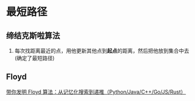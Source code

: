 # 最短路径

## 缔结克斯啦算法

1. 每次找距离最近的点，用他更新其他点到**起点**的距离，然后把他放到集合中去(确定了最短路径)

## Floyd

[带你发明 Floyd 算法：从记忆化搜索到递推（Python/Java/C++/Go/JS/Rust）](https://leetcode.cn/problems/find-the-city-with-the-smallest-number-of-neighbors-at-a-threshold-distance/solutions/2525946/dai-ni-fa-ming-floyd-suan-fa-cong-ji-yi-m8s51/)